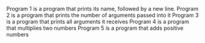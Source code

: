 Program 1 is  a program that prints its name, followed by a new line.
Program 2 is a program that prints the number of arguments passed into it
Program 3 is a program that prints all arguments it receives
Program 4 is a program that multiplies two numbers
Program 5 is a program that adds positive numbers

